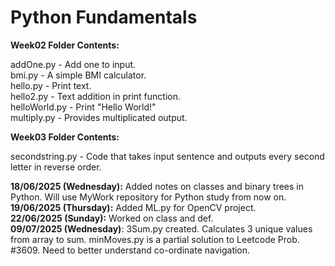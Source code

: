 # Python Fundamentals

<b>Week02 Folder Contents:</b> 

addOne.py - Add one to input.  
bmi.py - A simple BMI calculator.  
hello.py - Print text.  
hello2.py - Text addition in print function.  
helloWorld.py - Print "Hello World!"  
multiply.py - Provides multiplicated output.

<b>Week03 Folder Contents:</b>  

secondstring.py - Code that takes input sentence and outputs every second letter in reverse order.  

<b>18/06/2025 (Wednesday):</b> Added notes on classes and binary trees in Python. Will use MyWork repository for Python study from now on.  
<b>19/06/2025 (Thursday):</b> Added ML.py for OpenCV project.  
<b>22/06/2025 (Sunday):</b> Worked on class and def.  
<b>09/07/2025 (Wednesday)</b>: 3Sum.py created. Calculates 3 unique values from array to sum. minMoves.py is a partial solution to Leetcode Prob. #3609. Need to better understand co-ordinate navigation.  


